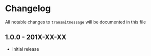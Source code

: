 # Changelog

All notable changes to `transmitmessage` will be documented in this file

## 1.0.0 - 201X-XX-XX

- initial release

